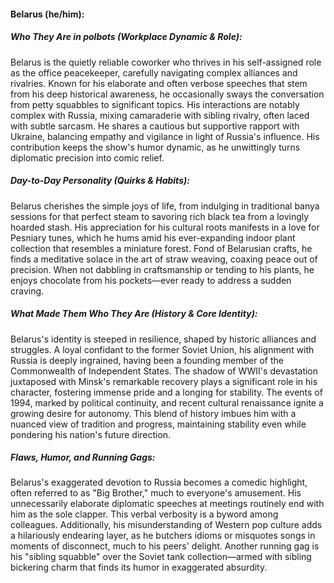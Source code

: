 #### Belarus (he/him):  

##### Who They Are in *polbots* (Workplace Dynamic & Role):  
Belarus is the quietly reliable coworker who thrives in his self-assigned role as the office peacekeeper, carefully navigating complex alliances and rivalries. Known for his elaborate and often verbose speeches that stem from his deep historical awareness, he occasionally sways the conversation from petty squabbles to significant topics. His interactions are notably complex with Russia, mixing camaraderie with sibling rivalry, often laced with subtle sarcasm. He shares a cautious but supportive rapport with Ukraine, balancing empathy and vigilance in light of Russia's influence. His contribution keeps the show's humor dynamic, as he unwittingly turns diplomatic precision into comic relief.

##### Day-to-Day Personality (Quirks & Habits):  
Belarus cherishes the simple joys of life, from indulging in traditional banya sessions for that perfect steam to savoring rich black tea from a lovingly hoarded stash. His appreciation for his cultural roots manifests in a love for Pesniary tunes, which he hums amid his ever-expanding indoor plant collection that resembles a miniature forest. Fond of Belarusian crafts, he finds a meditative solace in the art of straw weaving, coaxing peace out of precision. When not dabbling in craftsmanship or tending to his plants, he enjoys chocolate from his pockets—ever ready to address a sudden craving.

##### What Made Them Who They Are (History & Core Identity):  
Belarus's identity is steeped in resilience, shaped by historic alliances and struggles. A loyal confidant to the former Soviet Union, his alignment with Russia is deeply ingrained, having been a founding member of the Commonwealth of Independent States. The shadow of WWII's devastation juxtaposed with Minsk's remarkable recovery plays a significant role in his character, fostering immense pride and a longing for stability. The events of 1994, marked by political continuity, and recent cultural renaissance ignite a growing desire for autonomy. This blend of history imbues him with a nuanced view of tradition and progress, maintaining stability even while pondering his nation's future direction.

##### Flaws, Humor, and Running Gags:  
Belarus's exaggerated devotion to Russia becomes a comedic highlight, often referred to as "Big Brother," much to everyone's amusement. His unnecessarily elaborate diplomatic speeches at meetings routinely end with him as the sole clapper. This verbal verbosity is a byword among colleagues. Additionally, his misunderstanding of Western pop culture adds a hilariously endearing layer, as he butchers idioms or misquotes songs in moments of disconnect, much to his peers' delight. Another running gag is his "sibling squabble" over the Soviet tank collection—armed with sibling bickering charm that finds its humor in exaggerated absurdity.